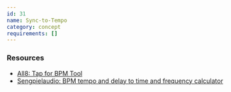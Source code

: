 ```yaml
---
id: 31
name: Sync-to-Tempo
category: concept
requirements: []
---
```


### Resources

- [All8: Tap for BPM Tool](https://www.all8.com/tools/bpm.htm)
- [Sengpielaudio: BPM tempo and delay to time and frequency calculator](http://www.sengpielaudio.com/calculator-bpmtempotime.htm)
